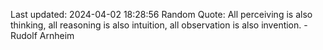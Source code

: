 Last updated: 2024-04-02 18:28:56
Random Quote: All perceiving is also thinking, all reasoning is also intuition, all observation is also invention. - Rudolf Arnheim